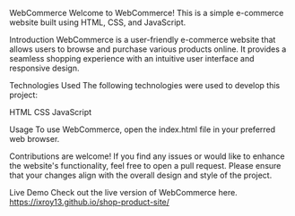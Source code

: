 WebCommerce
Welcome to WebCommerce! This is a simple e-commerce website built using HTML, CSS, and JavaScript.

Introduction
WebCommerce is a user-friendly e-commerce website that allows users to browse and purchase various products online. It provides a seamless shopping experience with an intuitive user interface and responsive design.

Technologies Used
The following technologies were used to develop this project:

HTML
CSS
JavaScript

Usage
To use WebCommerce, open the index.html file in your preferred web browser.

Contributions are welcome! If you find any issues or would like to enhance the website's functionality, feel free to open a pull request. Please ensure that your changes align with the overall design and style of the project.

Live Demo
Check out the live version of WebCommerce here.
https://ixroy13.github.io/shop-product-site/
